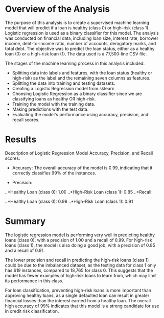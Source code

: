 # Overview of the Analysis 

The purpose of this analysis is to create a supervised machine learning model that will predict if a loan is healthy (class 0) or high-risk (class 1). Logistic regression is used as a binary classifier for this model. The analysis was conducted on financial data, including loan size, interest rate, borrower income, debt-to-income ratio, number of accounts, derogatory marks, and total debt. The objective was to predict the loan status, either as a healthy loan (0) or a high-risk loan (1). The data used is a 77,500-line CSV file.

The stages of the machine learning process in this analysis included:

* Splitting data into labels and features, with the loan status (healthy or high-risk) as the label and the remaining seven columns as features.
* Splitting the data into training and testing datasets.
* Creating a Logistic Regression model from sklearn.
* Choosing Logistic Regression as a binary classifier since we are classifying loans as healthy OR high-risk.
* Training the model with the training data.
* Making predictions with the test data.
* Evaluating the model's performance using accuracy, precision, and recall scores.

# Results 

Description of Logistic Regression Model Accuracy, Precision, and Recall scores:

* Accuracy: The overall accuracy of the model is 0.99, indicating that it correctly classifies 99% of the instances.

* Precision:

..*Healthy Loan (class 0): 1.00
..*High-Risk Loan (class 1): 0.85
..*Recall:

..*Healthy Loan (class 0): 0.99
..*High-Risk Loan (class 1): 0.91

# Summary

The logistic regression model is performing very well in predicting healthy loans (class 0), with a precision of 1.00 and a recall of 0.99. For high-risk loans (class 1), the model is also doing a good job, with a precision of 0.85 and a recall of 0.91.

The lower precision and recall in predicting the high-risk loans (class 1) could be due to the imbalanced dataset, as the testing data for class 1 only has 619 instances, compared to 18,765 for class 0. This suggests that the model has fewer examples of high-risk loans to learn from, which may limit its performance in this class.

For loan classification, preventing high-risk loans is more important than approving healthy loans, as a single defaulted loan can result in greater financial losses than the interest earned from a healthy loan. The overall high accuracy of 99% indicates that this model is a strong candidate for use in credit risk classification.
